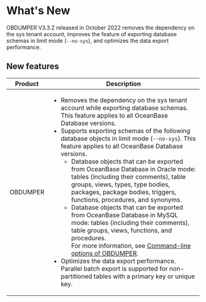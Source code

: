 # What's New

OBDUMPER V3.3.2 released in October 2022 removes the dependency on the sys tenant account, improves the feature of exporting database schemas in limit mode (`--no-sys`), and optimizes the data export performance.

## New features



| Product | Description |
|----------|-----------------------------------------------------------------------------------------------------------------------------------------------------------------------------------------------------------------------------------------------------------------------------------------------------------------------------------------------------------------------------------------------------------------------------------------------------------------------------------------------------------------------------------------------------------------------------------------------------------------------------------------------------------------------------------------------------------------------------------------------------------------------------------------------------------------------------------------------------------------------------------------------------------------------------------------------------------------------------------------------------------------------------------------------------------------------------------------------------------------------------------------------------------------------------------------|
| OBDUMPER | <ul><li> Removes the dependency on the sys tenant account while exporting database schemas. This feature applies to all OceanBase Database versions. </li><li> Supports exporting schemas of the following database objects in limit mode (`--no-sys`). This feature applies to all OceanBase Database versions.<ul><li> Database objects that can be exported from OceanBase Database in Oracle mode: tables (including their comments), table groups, views, types, type bodies, packages, package bodies, triggers, functions, procedures, and synonyms. </li><li> Database objects that can be exported from OceanBase Database in MySQL mode: tables (including their comments), table groups, views, functions, and procedures. <br>For more information, see [Command-line options of OBDUMPER](4.OBDUMPER/2.obdumper-user-guide/3.obdumper-command-line-options.md). </li></ul></li><li> Optimizes the data export performance. Parallel batch export is supported for non-partitioned tables with a primary key or unique key. </li></ul> |